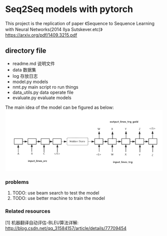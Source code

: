 # Seq2Seq models with pytorch
This project is the replication of paper 《Sequence to Sequence Learning with Neural Networks(2014 Ilya Sutskever.etc)》https://arxiv.org/pdf/1409.3215.pdf

## directory file
- readme.md             说明文件
- data                      数据集
- log                        存放日志
- model.py                models
- nmt.py                   main script ro run things
- data_utils.py          data operate file
- evaluate.py             evaluate models

The main idea of the model can be figured as below:
![Sequence to Sequence](images/Seq2Seq.png)

### problems
1. TODO: use beam search to test the model
2. TODO: use better machine to train the model


### Related resources
[1] 机器翻译自动评估-BLEU算法详解: http://blog.csdn.net/qq_31584157/article/details/77709454




